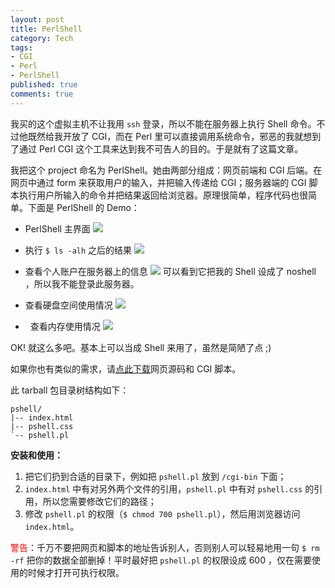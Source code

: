 ```yaml
---
layout: post
title: PerlShell
category: Tech
tags:
- CGI
- Perl
- PerlShell
published: true
comments: true
---
```


我买的这个虚拟主机不让我用 `ssh` 登录，所以不能在服务器上执行 Shell 命令。不过他既然给我开放了 CGI，而在 Perl 里可以直接调用系统命令，邪恶的我就想到了通过 Perl CGI 这个工具来达到我不可告人的目的。于是就有了这篇文章。

我把这个 project 命名为 PerlShell。她由两部分组成：网页前端和 CGI 后端。在网页中通过 form 来获取用户的输入，并把输入传递给 CGI；服务器端的 CGI 脚本执行用户所输入的命令并把结果返回给浏览器。原理很简单，程序代码也很简单。下面是 PerlShell 的 Demo：

<!--more-->

*   PerlShell 主界面
    ![](http://i1171.photobucket.com/albums/r546/xiaoyong/PerlShell_1264171951611.png)

*   执行 `$ ls -alh` 之后的结果
    ![](http://i1171.photobucket.com/albums/r546/xiaoyong/PerlShell_1264171881514.png)

*   查看个人账户在服务器上的信息
    ![](http://i1171.photobucket.com/albums/r546/xiaoyong/PerlShell_1264172098252.png)
    可以看到它把我的 Shell 设成了 noshell ，所以我不能登录此服务器。
*   查看硬盘空间使用情况
    ![](http://i1171.photobucket.com/albums/r546/xiaoyong/PerlShell_1264172060046.png)
*   查看内存使用情况
    ![](http://i1171.photobucket.com/albums/r546/xiaoyong/PerlShell_1264172009912.png)

OK! 就这么多吧。基本上可以当成 Shell 来用了，虽然是简陋了点 ;)

如果你也有类似的需求，请[点此下载](/share/pshell.tar.gz "下载 PerlShell")网页源码和 CGI 脚本。

此 tarball 包目录树结构如下：

    pshell/
    |-- index.html
    |-- pshell.css
    `-- pshell.pl

**安装和使用：**

1.  把它们扔到合适的目录下，例如把 `pshell.pl` 放到 `/cgi-bin` 下面；
2.  `index.html` 中有对另外两个文件的引用，`pshell.pl` 中有对 `pshell.css` 的引用，所以您需要修改它们的路径；
3.  修改 `pshell.pl` 的权限（`$ chmod 700 pshell.pl`），然后用浏览器访问 `index.html`。

<span style="color:#ff0000;">警告</span>：千万不要把网页和脚本的地址告诉别人，否则别人可以轻易地用一句 `$ rm -rf` 把你的数据全部删掉！平时最好把 `pshell.pl` 的权限设成 600 ，仅在需要使用的时候才打开可执行权限。
